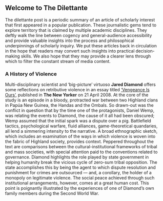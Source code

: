 ## Welcome to The Dilettante

The dilettante post is a periodic summary of an article of scholarly interest that first appeared in a popular publication. These journalistic gems tend to explore territory that is claimed by multiple academic disciplines. They deftly walk the line between cogency and general-audience accessibility and provide valuable insights into the process and philosophical underpinnings of scholarly inquiry. We put these articles back in circulation in the hope that readers may convert such insights into practical decision-making skills. We also hope that they may provide a clearer lens through which to filter the constant stream of media content.

### A History of Violence

Multi-disciplinary scientist and ‘big-picture’ virtuoso **Jared Diamond** offers some reflections on retributive violence in an essay titled [‘Vengeance Is Ours’](https://www.newyorker.com/magazine/2008/04/21/vengeance-is-ours), published in **The New Yorker** on 21 April 2008. At the core of the study is an episode in a bloody, protracted war between two Highland clans in Papúa New Guinea, the Handas and the Ombals. So drawn-out was the conflict in question that by the time one of the protagonists, Daniel Wemp, was relating the events to Diamond, the cause of it all had been obscured; Wemp assumed that the initial spark was a dispute over a pig. Battlefield tactics, psychological warfare, fluid alliances, game-theoretical quandaries, all lend a simmering intensity to the narrative. A broad ethnographic sketch, which includes an examination of the ways in which violence is woven into the fabric of Highland society, provides context. Peppered throughout the text are comparisons between the cultural-institutional frameworks of tribal and mass societies, with special attention paid to the conventions related to governance. Diamond highlights the role played by state government in helping humanity break the vicious cycle of zero-sum tribal opposition. The state accomplishes this by being the agent to which dispute resolution and punishment for crimes are outsourced — and, a corollary, the holder of a monopoly on legitimate violence. The social peace achieved through such institutional arrangements, however, comes at a great human cost. This point is poignantly illustrated by the experiences of one of Diamond’s own family members during the Second World War.

